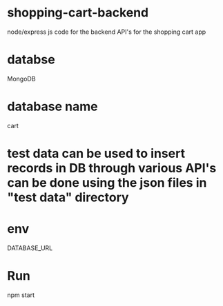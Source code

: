 # shopping-cart-backend
node/express js code for the backend API's for the shopping cart app

# databse 
MongoDB

# database name 
cart

# test data can be used to insert records in DB through various API's can be done using the json files in "test data" directory   
# env
DATABASE_URL

# Run
npm start
